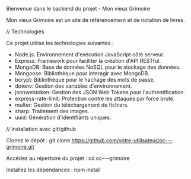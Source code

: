 Bienvenue dans le backend du projet - Mon vieux Grimoire

Mon vieux Grimoire est un site de référencement et de notation de livres.

// Technologies

Ce projet utilise les technologies suivantes :

- Node.js: Environnement d'exécution JavaScript côté serveur.
- Express: Framework pour faciliter la création d'API RESTful.
- MongoDB: Base de données NoSQL pour le stockage des données.
- Mongoose: Bibliothèque pour interagir avec MongoDB.
- bcrypt: Bibliothèque pour le hachage des mots de passe.
- dotenv: Gestion des variables d'environnement.
- jsonwebtoken: Gestion des JSON Web Tokens pour l'authentification.
- express-rate-limit: Protection contre les attaques par force brute.
- multer: Gestion du téléchargement de fichiers.
- sharp: Traitement des images.
- uuid: Génération d'identifiants uniques.

// Installation avec git/github

Clonez le dépôt :
git clone https://github.com/votre-utilisateur/oc---grimoire.git

Accédez au répertoire du projet :
cd oc---grimoire

Installez les dépendances :
npm install
